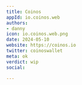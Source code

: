 ```yaml
---
title: Coinos
appId: io.coinos.web
authors:
- danny
icon: io.coinos.web.png
date: 2024-05-10
website: https://coinos.io
twitter: coinoswallet
meta: ok
verdict: wip
social: 

---
```


